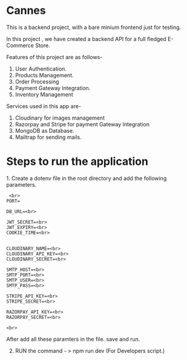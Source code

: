 ﻿# Cannes
 
 
 This is a backend project, with a bare minium frontend just for testing.
 
 In this project , we have created a backend API for a full fledged E-Commerce Store.
 
 Features of this project are as follows-
 
 1. User Authentication.
 2. Products Management.
 3. Order Processing
 4. Payment Gateway Integration.
 5. Inventory Management
 
 
 Services used in this app are- 
 
 1. Cloudinary for images management
 2. Razorpay and Stripe for payment Gateway Integration
 3. MongoDB as Database.
 4. Mailtrap for sending mails.
 
 
 <h1>Steps to run the application</h1>
 1. Create a dotenv file in the root directory and add the following parameters.
 
     <br>
    PORT=

    DB_URL=<br>

    JWT_SECRET=<br>
    JWT_EXPIRY=<br>
    COOKIE_TIME=<br>


    CLOUDINARY_NAME=<br>
    CLOUDINARY_API_KEY=<br>
    CLOUDINARY_SECRET=<br>

    SMTP_HOST=<br>
    SMTP_PORT=<br>
    SMTP_USER=<br>
    SMTP_PASS=<br>

    STRIPE_API_KEY=<br>
    STRIPE_SECRET=<br>

    RAZORPAY_API_KEY=<br>
    RAZORPAY_SECRET=<br>

    <br>

After add all these paramters in the file. save and run.

2. RUN the command - > npm run dev (For Developers script.)

